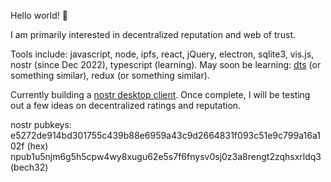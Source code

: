 Hello world! 👋

I am primarily interested in decentralized reputation and web of trust.

Tools include: javascript, node, ipfs, react, jQuery, electron, sqlite3, vis.js, nostr (since Dec 2022), typescript (learning). May soon be learning: [dts](https://weiran-zsd.github.io/dts-cli/) (or something similar), redux (or something similar).

Currently building a [nostr desktop client](https://github.com/wds4/electron-react-boilerplate-nostr). Once complete, I will be testing out a few ideas on decentralized ratings and reputation.

nostr pubkeys:
e5272de914bd301755c439b88e6959a43c9d2664831f093c51e9c799a16a102f (hex)
npub1u5njm6g5h5cpw4wy8xugu62e5s7f6fnysv0sj0z3a8rengt2zqhsxrldq3 (bech32)
